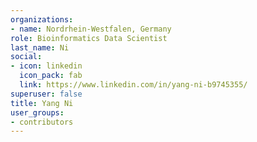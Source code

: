 ```yaml
---
organizations:
- name: Nordrhein-Westfalen, Germany
role: Bioinformatics Data Scientist
last_name: Ni
social:
- icon: linkedin
  icon_pack: fab
  link: https://www.linkedin.com/in/yang-ni-b9745355/
superuser: false
title: Yang Ni
user_groups:
- contributors
---
```





